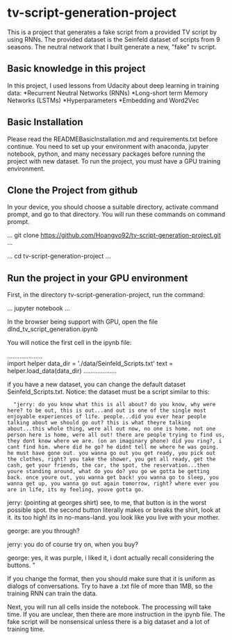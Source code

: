 # tv-script-generation-project
This is a project that generates a fake script from a provided TV script by using RNNs. 
The provided dataset is the Seinfeld dataset of scripts from 9 seasons.
The neutral network that I built generate a new, "fake" tv script.


## Basic knowledge in this project

In this project, I used lessons from Udacity about deep learning in training data:
   *Recurrent Neutral Networks (RNNs)
   *Long-short term Memory Networks (LSTMs)
   *Hyperparameters
   *Embedding and Word2Vec
   

## Basic Installation

Please read the READMEBasicInstallation.md and requirements.txt before continue. You need to set up your environment with anaconda, jupyter notebook, python, and many necessary packages before running the project with new dataset.
To run the project, you must have a GPU training environment.


## Clone the Project from github

In your device, you should choose a suitable directory, activate command prompt, and go to that directory.
You will run these commands on command prompt.

   ...
   git clone https://github.com/Hoangvo92/tv-script-generation-project.git
   ...
   
   ...
   cd tv-script-generation-project
   ...
   
   
## Run the project in your GPU environment

First, in the directory tv-script-generation-project, run the command:

   ...
   jupyter notebook
   ...
   
In the browser being support with GPU, open the file dlnd_tv_script_generation.ipynb

You will notice the first cell in the ipynb file:

   ....................     
   import helper
   data_dir = './data/Seinfeld_Scripts.txt'
   text = helper.load_data(data_dir)
    ...................

if you have a new dataset, you can change the default dataset Seinfeld_Scripts.txt. Notice: the dataset must be a script similar to this:

      "jerry: do you know what this is all about? do you know, why were here? to be out, this is out...and out is one of the single most enjoyable experiences of life. people...did you ever hear people talking about we should go out? this is what theyre talking about...this whole thing, were all out now, no one is home. not one person here is home, were all out! there are people trying to find us, they dont know where we are. (on an imaginary phone) did you ring?, i cant find him. where did he go? he didnt tell me where he was going. he must have gone out. you wanna go out you get ready, you pick out the clothes, right? you take the shower, you get all ready, get the cash, get your friends, the car, the spot, the reservation...then youre standing around, what do you do? you go we gotta be getting back. once youre out, you wanna get back! you wanna go to sleep, you wanna get up, you wanna go out again tomorrow, right? where ever you are in life, its my feeling, youve gotta go. 

jerry: (pointing at georges shirt) see, to me, that button is in the worst possible spot. the second button literally makes or breaks the shirt, look at it. its too high! its in no-mans-land. you look like you live with your mother. 

george: are you through? 

jerry: you do of course try on, when you buy? 

george: yes, it was purple, i liked it, i dont actually recall considering the buttons.  "



 If you change the format, then you should make sure that it is uniform as dialogs of conversations. Try to have a .txt file of more than 1MB, so the training RNN can train the data.
 
 Next, you will run all cells inside the notebook. The processing will take time.
 If you are unclear, then there are more instruction in the ipynb file.
 The fake script will be nonsensical unless there is a big dataset and a lot of training time.
